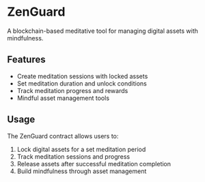 # ZenGuard

A blockchain-based meditative tool for managing digital assets with mindfulness.

## Features
- Create meditation sessions with locked assets
- Set meditation duration and unlock conditions
- Track meditation progress and rewards
- Mindful asset management tools

## Usage
The ZenGuard contract allows users to:
1. Lock digital assets for a set meditation period
2. Track meditation sessions and progress
3. Release assets after successful meditation completion
4. Build mindfulness through asset management